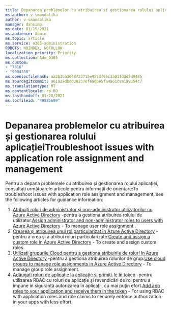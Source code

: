 ```yaml
---
title: Depanarea problemelor cu atribuirea și gestionarea rolului aplicației
ms.author: v-smandalika
author: v-smandalika
manager: dansimp
ms.date: 01/15/2021
ms.audience: Admin
ms.topic: article
ms.service: o365-administration
ROBOTS: NOINDEX, NOFOLLOW
localization_priority: Priority
ms.collection: Adm_O365
ms.custom:
- "7816"
- "9004358"
ms.openlocfilehash: aa2b3ba3648723715e9553f95c3a01fd3d7d9485
ms.sourcegitcommit: a61a29dbd0382370fea0be5fa4a61c9a1a9354c7
ms.translationtype: MT
ms.contentlocale: ro-RO
ms.lasthandoff: 01/18/2021
ms.locfileid: "49885699"
---
```

# <a name="troubleshoot-issues-with-application-role-assignment-and-management"></a><span data-ttu-id="db02f-102">Depanarea problemelor cu atribuirea și gestionarea rolului aplicației</span><span class="sxs-lookup"><span data-stu-id="db02f-102">Troubleshoot issues with application role assignment and management</span></span>

<span data-ttu-id="db02f-103">Pentru a depana problemele cu atribuirea și gestionarea rolului aplicației, consultați următoarele articole pentru informații de orientare:</span><span class="sxs-lookup"><span data-stu-id="db02f-103">To troubleshoot issues with application role assignment and management, see the following articles for guidance information:</span></span>

1. <span data-ttu-id="db02f-104">[Atribuiți roluri de administrator și non-administrator utilizatorilor cu Azure Active Directory](https://docs.microsoft.com/azure/active-directory/fundamentals/active-directory-users-assign-role-azure-portal) -pentru a gestiona atribuirea rolului de utilizator.</span><span class="sxs-lookup"><span data-stu-id="db02f-104">[Assign administrator and non-administrator roles to users with Azure Active Directory](https://docs.microsoft.com/azure/active-directory/fundamentals/active-directory-users-assign-role-azure-portal) - To manage user role assignment .</span></span>
2. <span data-ttu-id="db02f-105">[Crearea și atribuirea unui rol particularizat în Azure Active Directory](https://docs.microsoft.com/azure/active-directory/roles/custom-create) -pentru a crea și a atribui roluri particularizate.</span><span class="sxs-lookup"><span data-stu-id="db02f-105">[Create and assign a custom role in Azure Active Directory](https://docs.microsoft.com/azure/active-directory/roles/custom-create) - To create and assign custom roles.</span></span>
3. <span data-ttu-id="db02f-106">[Utilizați grupurile Cloud pentru a gestiona atribuirile de roluri în Azure Active Directory](https://docs.microsoft.com/azure/active-directory/roles/groups-concept) -pentru a gestiona atribuirea rolurilor de grup.</span><span class="sxs-lookup"><span data-stu-id="db02f-106">[Use cloud groups to manage role assignments in Azure Active Directory](https://docs.microsoft.com/azure/active-directory/roles/groups-concept) - To manage group role assignment.</span></span>
4. <span data-ttu-id="db02f-107">[Adăugați roluri de aplicație la aplicație și primiți-le în token](https://docs.microsoft.com/azure/active-directory/develop/howto-add-app-roles-in-azure-ad-apps#app-roles-vs-groups) -pentru utilizarea RBAC cu roluri de aplicație și revendicări de rol pentru a impune în siguranță autorizarea în aplicații, cu mai puțin efort.</span><span class="sxs-lookup"><span data-stu-id="db02f-107">[Add app roles to your application and receive them in the token](https://docs.microsoft.com/azure/active-directory/develop/howto-add-app-roles-in-azure-ad-apps#app-roles-vs-groups) - For using RBAC with application roles and role claims to securely enforce authorization in your apps with less effort.</span></span>
